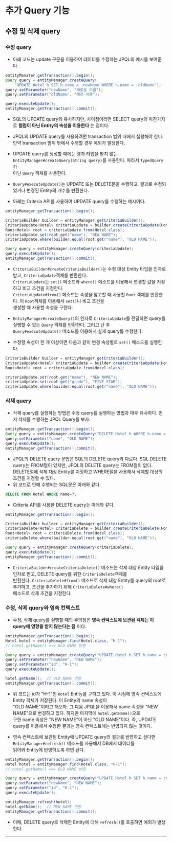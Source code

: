 <h1>추가 Query 기능</h1>

<h2>수정 및 삭제 query</h2>

<h3>수정 query</h3>

* 아래 코드는 update 구문을 이용하여 데이터를 수정하는 JPQL의 예시를 보여준다.
```java
entityManater.getTransaction().begin();
Query query = entityManager.createQuery(
    "UPDATE Hotel h SET h.name = :newName WHERE h.name = :oldName");
query.setParameter("newName", "새로운 이름");
query.setParameter("oldName", "예전 이름");

query.executeUpdate();
entityManager.getTransaction().commit();
```

* SQL의 UPDATE query와 유사하지만, 차이점이라면 SELECT query와 마찬가지로 __컬럼이 아닌 Entity의 속성을 이용한다__ 는 점이다.

* JPQL의 UPDATE query를 사용하려면 transaction 범위 내에서 실행해야 한다. 만약 transaction 범위 밖에서 수행할 경우 예외가 발생한다.

* UPDATE query를 생성할 때에는 결과 타입을 받지 않는 `EntityManager#createQuery(String query)`를 사용한다. 따라서 `TypedQuery`가   
  아닌 `Query` 객체를 사용한다.

* `Query#executeUpdate()`는 UPDATE 또는 DELETE문을 수행하고, 결과로 수정되었거나 변경된 Entity의 개수를 반환한다.

* 아래는 Criteria API를 사용하여 UPDATE query를 수행하는 예시이다.
```java
entityManager.getTransaction().begin();

CriteriaBuilder builder = entityManager.getCriteriaBuilder();
CriteriaUpdate<Hotel> criteriaUpdate = builder.createCriteriaUpdate(Hotel.class);
Root<Hotel> root = criteriaUpdate.from(Hotel.class);
criteriaUpdate.set(root.get("name"), "NEW NAME");
criteriaUpdate.where(builder.equal(root.get("name"), "OLD NAME"));

Query query = entityManager.createQuery(criteriaUpdate);
query.executeUpdate();
entityManager.getTransaction().commit();
```

* `CriteriaBuilder#createCriteriaBuilder()`는 수정 대상 Entity 타입을 인자로 받고, `CriteriaUpdate`객체를 반환한다.   
  `CriteriaUpdate`는 `set()` 메소드와 `where()` 메소드를 이용해서 변경할 값을 지정하고 비교 조건을 지정한다.   
  `CriteriaUpdate#from()` 메소드는 속성을 참고할 때 사용할 `Root` 객체를 반환한다. 이 `Root`객체를 이용해서 `set()`나 비교 조건을   
  생성할 때 사용할 속성을 구한다.

* `EntityManager#createQuery()`의 인자로 `CriteriaUpdate`를 전달하면 query를 실행할 수 있는 `Query` 객체를 반환한다. 그러고 난 후   
  `Query#executeUpdate()` 메소드를 이용해서 실제 query를 수행한다.

* 수정할 속성이 한 개 이상이면 다음과 같이 변경 속성별로 `set()` 메소드를 실행한다.
```java
CriteriaBuilder builder = entityManager.getCriteriaBuilder();
CriteriaUpdate<Hotel> criteriaUpdate = builder.createCriteriaUpdate(Hotel.class);
Root<Hotel> root = criteriaUpdate.from(Hotel.class);

criteriaUpdate.set(root.get("name"), "NEW NAME");
criteriaUpdate.set(root.get("grade"), "FIVE STAR");
criteriaUpdate.where(builder.equal(root.get("name"), "OLD NAME"));
```

<h3>삭제 query</h3>

* 삭제 query를 실행하는 방법은 수정 query를 실행하는 방법과 매우 유사하다. 먼저 삭제를 수행하는 JPQL Query를 보자.
```java
entityManager.getTransaction().begin();
Query query = entityManager.createQuery("DELETE Hotel h WHERE h.name = :name");
query.setParameter("name", "OLD NAME");
query.executeUpdate();
entityManager.getTransaction().commit();
```

* JPQL의 DELETE query 문법은 SQL의 DELETE query와 다르다. SQL DELETE query는 FROM절이 있지만, JPQL의 DELETE query는 FROM절이 없다.   
  DELETE절에 삭제 대상 Entity를 지정하고 WHERE절을 사용해서 삭제할 대상의 조건을 지정할 수 있다.
* 위 코드로 인해 수행되는 SQL문은 아래와 같다.
```sql
DELETE FROM Hotel WHERE name=?;
```

* Criteria API를 사용한 DELETE query는 아래와 같다.
```java
entityManager.getTransaction().begin();

CriteriaBuilder builder = entityManager.getCriteriaBuilder();
CriteriaDelete<Hotel> criteriaDelete = builder.createCriteriaDelete(Hotel.class);
Root<Hotel> root = criteriaDelete.from(Hotel.class);
criteriaDelete.where(builder.equal(root.get("name"), "OLD NAME"));

Query query = entityManager.createQuery(criteriaDelete);
query.executeUpdate();
entityManager.getTransaction().commit();
```

* `CriteriaBuilder#createCriteriaDelete()` 메소드는 삭제 대상 Entity 타입을 인자로 받고, DELETE query를 위한 `CriteriaDelete`객체를   
  반환한다. `CriteriaDelete#from()` 메소드로 삭제 대상 Entity를 query의 root로 추가하고, 조건을 추가하기 위해 `CriteriaDelete#where()`   
  메소드로 삭제 조건을 지정한다.

<h3>수정, 삭제 query와 영속 컨텍스트</h3>

* 수정, 삭제 query를 실행할 때의 주의점은 __영속 컨텍스트에 보관된 객체는 이 query에 영향을 받지 않는다는 점__ 이다.
```java
entityManager.getTransaction().begin();
Hotel hotel = entityManager.find(Hotel.class, "H-1");
// hotel.getName() ==> OLD NAME 반환

Query query = entityManager.createQuery("UPDATE Hotel h SET h.name = :newName WHERE h.id = :id");
query.setParameter("newName", "NEW NAME");
query.setParameter("id", "H-1");
query.executeUpdate();

hotel.getName();  // OLD NAME 반환
entityManager.getTransaction().commit();
```

* 위 코드는 id가 "H-1"인 `Hotel` Entity를 구하고 있다. 이 시점에 영속 컨텍스트에 Entity 객체가 저장된다. 이 Entity의 name 속성이   
  "OLD NAME"이라고 해보자. 그 다음 JPQL을 이용해서 name 속성을 "NEW NAME"으로 변경하고 있다. 하지만 마지막에 `hotel.getName()`으로   
  구한 name 속성은 "NEW NAME"이 아닌 "OLD NAME"이다. 즉, UPDATE query를 이용해서 수정한 결과는 영속 컨텍스트에는 반영되지 않는 것이다.

* 영속 컨텍스트에 보관된 Entity에 UPDATE query의 결과를 반영하고 싶다면 `EntityManager#refresh()` 메소드를 사용해서 DB에서 데이터를   
  읽어와 Entity에 반영하도록 하면 된다.
```java
entityManager.getTransaction().begin();
Hotel hotel = entityManager.find(Hotel.class, "H-1");
// hotel.getName() ==> OLD NAME 반환

Query query = entityManager.createQuery("UPDATE Hotel h SET h.name = :newName WHERE h.id = :id");
query.setParameter("newName", "NEW NAME");
query.setParameter("id", "H-1");
query.executeUpdate();

entityManager.refresh(hotel);
hotel.getName();  // NEW NAME 반환
entityManager.getTransaction().commit();
```

* 이때, DELETE query로 삭제한 Entity에 대해 `refresh()`를 호출하면 예외가 발생한다.
<hr/>
